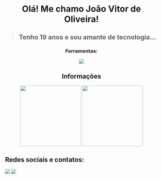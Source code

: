<h1 align="center"> Olá! Me chamo João Vitor de Oliveira!</h1>

> <h2 align="center"> Tenho 19 anos e sou amante de tecnologia...</h2>

<div align="center">
  <h3>Ferramentas:</h3>
</div>

<p align="center">
  <a href="https://github.com/Joao-Vtr-Oliveira">
    <img src="https://skillicons.dev/icons?i=html,css,js,ts,git,github,react,tailwind" />
  </a>
</p>


<h2 align="center"> Informações </h2>

<div align="center">
  <a href="https://github.com/Joao-Vtr-Oliveira"><img height="200px" src="https://github-readme-stats-eight-theta.vercel.app/api?username=Joao-Vtr-Oliveira&show_icons=true&theme=dark&include_all_commits=true&count_private=true"/></a>
  <a href="https://github.com/Joao-Vtr-Oliveira"><img height="200px" src="https://github-readme-stats-eight-theta.vercel.app/api/top-langs/?username=Joao-Vtr-Oliveira&langs_count=8&theme=dark"/></a>
</div>

## Redes sociais e contatos:
<a href="https://www.linkedin.com/in/jo%C3%A3o-vitor-oliveira-b8b190252/" target="_blank"><img src="https://img.shields.io/badge/LinkedIn-0077B5?style=for-the-badge&logo=linkedin&logoColor=white"></a>
<a href="https://www.reddit.com/user/Onarcoleptico" target="_blank"><img src="https://img.shields.io/badge/Reddit-FF4500?style=for-the-badge&logo=reddit&logoColor=white"></a>


